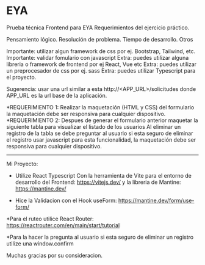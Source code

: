# EYA
Prueba técnica Frontend para EYA
Requerimientos del ejercicio práctico.

Pensamiento lógico.
Resolución de problema.
Tiempo de desarrollo.
Otros

Importante: utilizar algun framework de css por ej. Bootstrap, Tailwind, etc.
Importante: validar fomulario con javascript
Extra: puedes utilizar alguna libreria o framework de frontend por ej React, Vue etc
Extra: puedes utilizar un preprocesador de css por ej. sass
Extra: puedes utilizar Typescript para el proyecto.

Sugerencia: usar una url similar a esta http://<APP_URL>/solicitudes donde APP_URL es la url base de la aplicación.

*REQUERIMIENTO 1: Realizar la maquetación (HTML y CSS) del formulario la maquetación debe ser responsiva para cualquier dispositivo.
*REQUERIMIENTO 2: Despues de generar el formulario anterior maquetar la siguiente tabla para visualizar el listado de los usuarios
Al eliminar un registro de la tabla se debe preguntar al usuario si esta seguro de eliminar el registro usar javascript para esta funcionalidad,
la maquetación debe ser responsiva para cualquier dispositivo.

---

Mi Proyecto:
* Utilize React Typescript
Con la herramienta de Vite para el entorno de desarrollo del Frontend: https://vitejs.dev/ 
y la libreria de Mantine: https://mantine.dev/

* Hice la Validacion con el Hook useForm: https://mantine.dev/form/use-form/

*Para el ruteo utilice React Router: https://reactrouter.com/en/main/start/tutorial

*Para la hacer la pregunta al usuario si esta seguro de eliminar un registro utilize una window.confirm

Muchas gracias por su consideracion.




